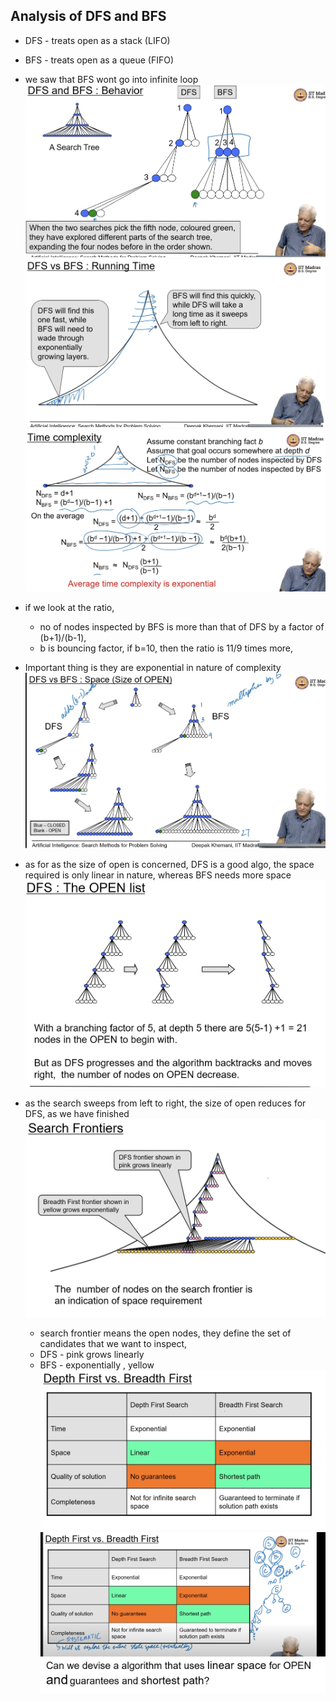 ## Analysis of DFS and BFS
- DFS - treats open as a stack (LIFO)
- BFS - treats open as a queue (FIFO)

- we saw that BFS wont go into infinite loop
![](2023-10-05-08-45-34.png)
![](2023-10-05-08-48-20.png)
![](2023-10-05-08-52-53.png)
- if we look at the ratio, 
    - no of nodes inspected by BFS is more than that of DFS by a factor of (b+1)/(b-1),
    - b is bouncing factor, if b=10, then the ratio is 11/9 times more,
- Important thing is they are exponential in nature of complexity
![](2023-10-05-08-58-32.png)
- as for as the size of open is concerned, DFS is a good algo, the space required is only linear in nature, whereas BFS needs more space
![](2023-10-05-09-00-25.png)
- as the search sweeps from left to right, the size of open reduces for DFS, as we have finished
![](2023-10-05-09-01-17.png)
    - search frontier means the open nodes, they define the set of candidates that we want to inspect,
    - DFS - pink grows linearly 
    - BFS - exponentially , yellow
![](2023-10-05-09-03-27.png)
![](2023-10-05-09-06-44.png)
![](2023-10-05-09-07-10.png)